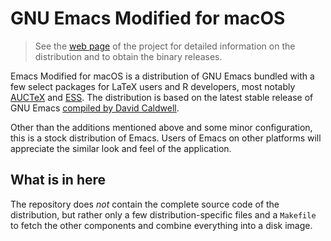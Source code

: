 # GNU Emacs Modified for macOS

> See the [web page](https://vigou3.github.io/emacs-modified-macos) of
> the project for detailed information on the distribution and
> to obtain the binary releases.

Emacs Modified for macOS is a distribution of GNU Emacs bundled with a
few select packages for LaTeX users and R developers, most notably
[AUCTeX](https://www.gnu.org/software/auctex/) and
[ESS](https://ess.r-project.org). The distribution is based on the
latest stable release of GNU Emacs
[compiled by David Caldwell](https://emacsformacosx.com).

Other than the additions mentioned above and some minor configuration,
this is a stock distribution of Emacs. Users of Emacs on other
platforms will appreciate the similar look and feel of the
application.

## What is in here

The repository does *not* contain the complete source code of the
distribution, but rather only a few distribution-specific files and a
`Makefile` to fetch the other components and combine everything into a
disk image.

